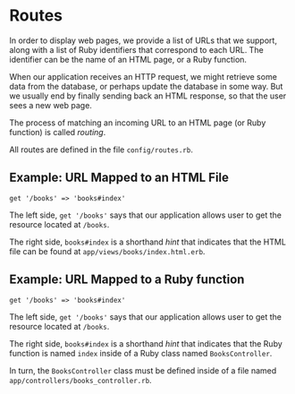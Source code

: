 # Routes

In order to display web pages, we provide a list of URLs that we support,
along with a list of Ruby identifiers that correspond to each URL.  The identifier
can be the name of an HTML page, or a Ruby function.

When our application receives an HTTP request, we might retrieve some data
from the database, or perhaps update the database in some way.  But we usually
end by finally sending back an HTML response, so that the user sees a new web page.

The process of matching an incoming URL to an HTML page (or Ruby function) is called
_routing_.

All routes are defined in the file `config/routes.rb`.

## Example: URL Mapped to an HTML File

`get '/books' => 'books#index'`

The left side, `get '/books'` says that our application allows user to get the
resource located at `/books`.

The right side, `books#index` is a shorthand _hint_ that indicates that the HTML
file can be found at `app/views/books/index.html.erb`.

## Example: URL Mapped to a Ruby function

`get '/books' => 'books#index'`

The left side, `get '/books'` says that our application allows user to get the
resource located at `/books`.

The right side, `books#index` is a shorthand _hint_ that indicates that the Ruby
function is named `index` inside of a Ruby class named `BooksController`.

In turn, the `BooksController` class must be defined inside of a file named
`app/controllers/books_controller.rb`.
